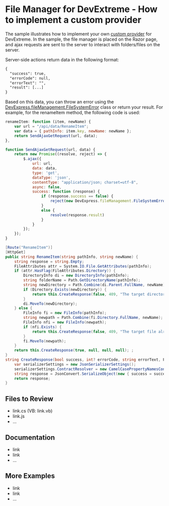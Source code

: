 # File Manager for DevExtreme - How to implement a custom provider

The sample illustrates how to implement your own [custom provider](https://js.devexpress.com/Documentation/ApiReference/UI_Components/dxFileManager/File_System_Providers/Custom/) for DevExtreme. In the sample, the file manager is placed on the Razor page, and ajax requests are sent to the server to interact with folders/files on the server.

Server-side actions return data in the following format:

```xml
{
  "success": true,
  "errorCode": null,
  "errorText": "",
  "result": [...]
}
```

Based on this data, you can throw an error using the [DevExpress.fileManagement.FileSystemError](https://js.devexpress.com/Documentation/ApiReference/Common/Object_Structures/FileSystemError/) class or return your result. For example, for the renameItem method, the following code is used:

```js
renameItem: function (item, newName) {
    var url = "/api/data/RenameItem";
    var data = { pathInfo: item.key, newName: newName };
    return SendAjaxGetRequest(url, data); 
},

function SendAjaxGetRequest(url, data) {
    return new Promise((resolve, reject) => {
        $.ajax({
            url: url,
            data: data,
            type: 'get',
            dataType: 'json',
            contentType: "application/json; charset=utf-8",
            async: false,
            success: function (response) {
                if (response.success == false) {
                    reject(new DevExpress.fileManagement.FileSystemError(response.errorCode, null, response.errorText));
                }
                else {
                    resolve(response.result)
                }
            }
        });
    });
}
```

```cs
[Route("RenameItem")]
[HttpGet]
public string RenameItem(string pathInfo, string newName) {
    string response = string.Empty;
    FileAttributes attr = System.IO.File.GetAttributes(pathInfo);
    if (attr.HasFlag(FileAttributes.Directory)) {
        DirectoryInfo di = new DirectoryInfo(pathInfo);
        string folderName = Path.GetDirectoryName(pathInfo);
        string newDirectory = Path.Combine(di.Parent.FullName, newName);
        if (Directory.Exists(newDirectory)) {
            return this.CreateResponse(false, 409, "The target directory already exists", null);
        }
        di.MoveTo(newDirectory);
    } else {
        FileInfo fi = new FileInfo(pathInfo);
        string newpath = Path.Combine(fi.Directory.FullName, newName);
        FileInfo nfi = new FileInfo(newpath);
        if (nfi.Exists) {
            return this.CreateResponse(false, 409, "The target file already exists", null);
        }
        fi.MoveTo(newpath);
    }
    return this.CreateResponse(true, null, null, null); ;
}
string CreateResponse(bool success, int? errorCode, string errorText, FileDataItem[] result) {
    var serializerSettings = new JsonSerializerSettings();
    serializerSettings.ContractResolver = new CamelCasePropertyNamesContractResolver();
    string response = JsonConvert.SerializeObject(new { success = success, errorCode = errorCode, errorText = errorText, result = result }, serializerSettings);
    return response;
}
```


## Files to Review

- link.cs (VB: link.vb)
- link.js
- ...

## Documentation

- link
- link
- ...

## More Examples

- link
- link
- ...
